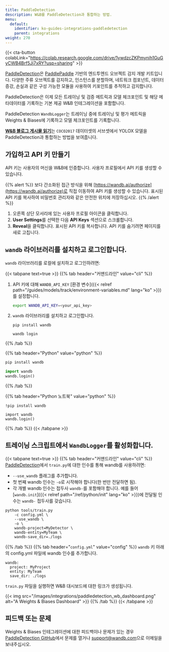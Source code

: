 ```yaml
---
title: PaddleDetection
description: W&B를 PaddleDetection과 통합하는 방법.
menu:
  default:
    identifier: ko-guides-integrations-paddledetection
    parent: integrations
weight: 270
---
```


{{< cta-button colabLink="https://colab.research.google.com/drive/1ywdzcZKPmynih1GuGyCWB4Brf5Jj7xRY?usp=sharing" >}}

[PaddleDetection](https://github.com/PaddlePaddle/PaddleDetection)은 [PaddlePaddle](https://github.com/PaddlePaddle/Paddle) 기반의 엔드투엔드 오브젝트 감지 개발 키트입니다. 다양한 주류 오브젝트를 감지하고, 인스턴스를 분할하며, 네트워크 컴포넌트, 데이터 증강, 손실과 같은 구성 가능한 모듈을 사용하여 키포인트를 추적하고 감지합니다.

PaddleDetection은 이제 모든 트레이닝 및 검증 메트릭과 모델 체크포인트 및 해당 메타데이터를 기록하는 기본 제공 W&B 인테그레이션을 포함합니다.

PaddleDetection `WandbLogger`는 트레이닝 중에 트레이닝 및 평가 메트릭을 Weights & Biases에 기록하고 모델 체크포인트를 기록합니다.

[**W&B 블로그 게시물 읽기**](https://wandb.ai/manan-goel/PaddleDetectionYOLOX/reports/Object-Detection-with-PaddleDetection-and-W-B--VmlldzoyMDU4MjY0)는 `COCO2017` 데이터셋의 서브셋에서 YOLOX 모델을 PaddleDetection과 통합하는 방법을 보여줍니다.

## 가입하고 API 키 만들기

API 키는 사용자의 머신을 W&B에 인증합니다. 사용자 프로필에서 API 키를 생성할 수 있습니다.

{{% alert %}}
보다 간소화된 접근 방식을 위해 [https://wandb.ai/authorize](https://wandb.ai/authorize)로 직접 이동하여 API 키를 생성할 수 있습니다. 표시된 API 키를 복사하여 비밀번호 관리자와 같은 안전한 위치에 저장하십시오.
{{% /alert %}}

1. 오른쪽 상단 모서리에 있는 사용자 프로필 아이콘을 클릭합니다.
2. **User Settings**를 선택한 다음 **API Keys** 섹션으로 스크롤합니다.
3. **Reveal**을 클릭합니다. 표시된 API 키를 복사합니다. API 키를 숨기려면 페이지를 새로 고칩니다.

## `wandb` 라이브러리를 설치하고 로그인합니다.

`wandb` 라이브러리를 로컬에 설치하고 로그인하려면:

{{< tabpane text=true >}}
{{% tab header="커맨드라인" value="cli" %}}

1. API 키에 대해 `WANDB_API_KEY` [환경 변수]({{< relref path="/guides/models/track/environment-variables.md" lang="ko" >}})를 설정합니다.

    ```bash
    export WANDB_API_KEY=<your_api_key>
    ```

2. `wandb` 라이브러리를 설치하고 로그인합니다.

    ```shell
    pip install wandb

    wandb login
    ```

{{% /tab %}}

{{% tab header="Python" value="python" %}}

```bash
pip install wandb
```
```python
import wandb
wandb.login()
```

{{% /tab %}}

{{% tab header="Python 노트북" value="python" %}}

```notebook
!pip install wandb

import wandb
wandb.login()
```

{{% /tab %}}
{{< /tabpane >}}

## 트레이닝 스크립트에서 `WandbLogger`를 활성화합니다.

{{< tabpane text=true >}}
{{% tab header="커맨드라인" value="cli" %}}
[PaddleDetection](https://github.com/PaddlePaddle/PaddleDetection/)에서 `train.py`에 대한 인수를 통해 wandb를 사용하려면:

* `--use_wandb` 플래그를 추가합니다.
* 첫 번째 wandb 인수는 `-o`로 시작해야 합니다(한 번만 전달하면 됨).
* 각 개별 wandb 인수는 접두사 `wandb-`를 포함해야 합니다. 예를 들어 [`wandb.init`]({{< relref path="/ref/python/init" lang="ko" >}})에 전달될 인수는 `wandb-` 접두사를 갖습니다.

```shell
python tools/train.py 
    -c config.yml \ 
    --use_wandb \
    -o \ 
    wandb-project=MyDetector \
    wandb-entity=MyTeam \
    wandb-save_dir=./logs
```
{{% /tab %}}
{{% tab header="`config.yml`" value="config" %}}
`wandb` 키 아래의 config.yml 파일에 wandb 인수를 추가합니다.

```
wandb:
  project: MyProject
  entity: MyTeam
  save_dir: ./logs
```

`train.py` 파일을 실행하면 W&B 대시보드에 대한 링크가 생성됩니다.

{{< img src="/images/integrations/paddledetection_wb_dashboard.png" alt="A Weights & Biases Dashboard" >}}
{{% /tab %}}
{{< /tabpane >}}

## 피드백 또는 문제

Weights & Biases 인테그레이션에 대한 피드백이나 문제가 있는 경우 [PaddleDetection GitHub](https://github.com/PaddlePaddle/PaddleDetection)에서 문제를 열거나 <a href="mailto:support@wandb.com">support@wandb.com</a>으로 이메일을 보내주십시오.
